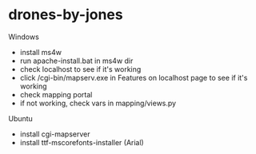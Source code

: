 # drones-by-jones

Windows

* install ms4w
* run apache-install.bat in ms4w dir
* check localhost to see if it's working
* click /cgi-bin/mapserv.exe in Features on localhost page to see if it's working
* check mapping portal
* if not working, check vars in mapping/views.py

Ubuntu

* install cgi-mapserver
* install ttf-mscorefonts-installer (Arial)
